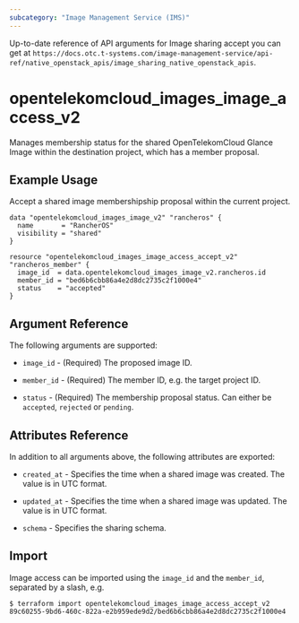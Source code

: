 ```yaml
---
subcategory: "Image Management Service (IMS)"
---
```


Up-to-date reference of API arguments for Image sharing accept you can get at
`https://docs.otc.t-systems.com/image-management-service/api-ref/native_openstack_apis/image_sharing_native_openstack_apis`.

# opentelekomcloud_images_image_access_v2

Manages membership status for the shared OpenTelekomCloud Glance Image within the destination project, which has a member proposal.

## Example Usage

Accept a shared image membershipship proposal within the current project.

```hcl
data "opentelekomcloud_images_image_v2" "rancheros" {
  name       = "RancherOS"
  visibility = "shared"
}

resource "opentelekomcloud_images_image_access_accept_v2" "rancheros_member" {
  image_id  = data.opentelekomcloud_images_image_v2.rancheros.id
  member_id = "bed6b6cbb86a4e2d8dc2735c2f1000e4"
  status    = "accepted"
}
```

## Argument Reference

The following arguments are supported:

* `image_id` - (Required) The proposed image ID.

* `member_id` - (Required) The member ID, e.g. the target project ID.

* `status` - (Required) The membership proposal status. Can either be `accepted`, `rejected` or `pending`.

## Attributes Reference

In addition to all arguments above, the following attributes are exported:

* `created_at` - Specifies the time when a shared image was created. The value is in UTC format.

* `updated_at` - Specifies the time when a shared image was updated. The value is in UTC format.

* `schema` - Specifies the sharing schema.

## Import

Image access can be imported using the `image_id` and the `member_id`, separated by a slash, e.g.

```
$ terraform import opentelekomcloud_images_image_access_accept_v2 89c60255-9bd6-460c-822a-e2b959ede9d2/bed6b6cbb86a4e2d8dc2735c2f1000e4
```
